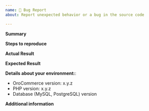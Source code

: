 ```yaml
---
name: 🐛 Bug Report
about: Report unexpected behavior or a bug in the source code 

---
```


**Summary**  
<!-- Description of the issue -->

**Steps to reproduce**  
<!-- Actions required to reproduce the issue  -->

**Actual Result**
<!-- Description of an actual behavior -->

**Expected Result**  
<!-- Suggestions for correct behavior -->

**Details about your environment:**:
- OroCommerce version: x.y.z
- PHP version: x.y.z
- Database (MySQL, PostgreSQL) version
<!--- 
- [Optional] Server operating system (Windows, Ubuntu, CentOS, RHEL, Fedora, other Linux OS) version and bitness (32-bit, 64-bit)
- [Optional] Installed extensions and any added customizations
- [Optional] Web-server (Apache, Nginx) version and PHP setup method (as a module, or PHP-FPM)
- [Optional] Client operating system (Windows, Linux, MacOS, iOS, Android) version
- [Optional] Client browser and its version
-->
**Additional information**  
<!-- [Optional] Screenshots or relevant excerpts from the web-server and application log files. -->

<!-- For best practices and an issue report example, see https://doc.oroinc.com/community/issues/ -->